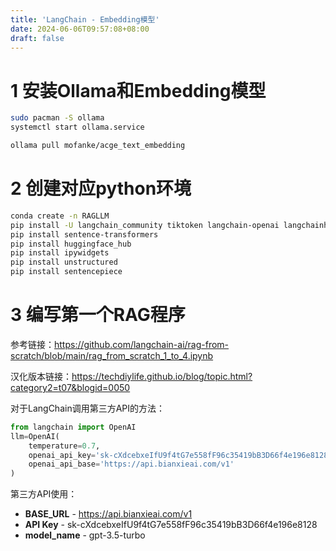 ```yaml
---
title: 'LangChain - Embedding模型'
date: 2024-06-06T09:57:08+08:00
draft: false
---
```

# 1 安装Ollama和Embedding模型

```bash
sudo pacman -S ollama
systemctl start ollama.service

ollama pull mofanke/acge_text_embedding
```

# 2 创建对应python环境

```bash
conda create -n RAGLLM
pip install -U langchain_community tiktoken langchain-openai langchainhub chromadb langchain
pip install sentence-transformers
pip install huggingface_hub
pip install ipywidgets
pip install unstructured
pip install sentencepiece
```

# 3 编写第一个RAG程序

参考链接：https://github.com/langchain-ai/rag-from-scratch/blob/main/rag_from_scratch_1_to_4.ipynb

汉化版本链接：https://techdiylife.github.io/blog/topic.html?category2=t07&blogid=0050

对于LangChain调用第三方API的方法：

```python
from langchain import OpenAI
llm=OpenAI(
    temperature=0.7,
    openai_api_key='sk-cXdcebxeIfU9f4tG7e558fF96c35419bB3D66f4e196e8128',
    openai_api_base='https://api.bianxieai.com/v1'
)
```

第三方API使用：

- **BASE_URL** - https://api.bianxieai.com/v1
- **API Key** - sk-cXdcebxeIfU9f4tG7e558fF96c35419bB3D66f4e196e8128
- **model_name** - gpt-3.5-turbo